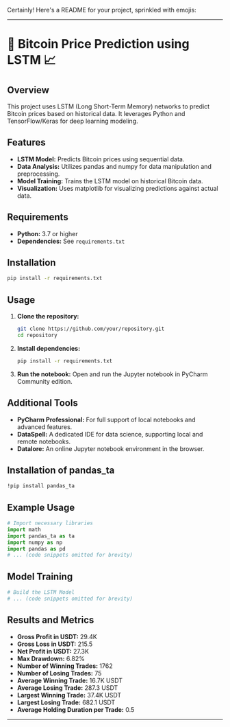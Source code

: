 Certainly! Here's a README for your project, sprinkled with emojis:

---

# 🚀 Bitcoin Price Prediction using LSTM 📈

## Overview
This project uses LSTM (Long Short-Term Memory) networks to predict Bitcoin prices based on historical data. It leverages Python and TensorFlow/Keras for deep learning modeling.

## Features
- **LSTM Model:** Predicts Bitcoin prices using sequential data.
- **Data Analysis:** Utilizes pandas and numpy for data manipulation and preprocessing.
- **Model Training:** Trains the LSTM model on historical Bitcoin data.
- **Visualization:** Uses matplotlib for visualizing predictions against actual data.

## Requirements
- **Python:** 3.7 or higher
- **Dependencies:** See `requirements.txt`

## Installation
```bash
pip install -r requirements.txt
```

## Usage
1. **Clone the repository:**
   ```bash
   git clone https://github.com/your/repository.git
   cd repository
   ```
2. **Install dependencies:**
   ```bash
   pip install -r requirements.txt
   ```
3. **Run the notebook:** Open and run the Jupyter notebook in PyCharm Community edition.

## Additional Tools
- **PyCharm Professional:** For full support of local notebooks and advanced features.
- **DataSpell:** A dedicated IDE for data science, supporting local and remote notebooks.
- **Datalore:** An online Jupyter notebook environment in the browser.

## Installation of pandas_ta
```bash
!pip install pandas_ta
```

## Example Usage
```python
# Import necessary libraries
import math
import pandas_ta as ta
import numpy as np
import pandas as pd
# ... (code snippets omitted for brevity)
```

## Model Training
```python
# Build the LSTM Model
# ... (code snippets omitted for brevity)
```

## Results and Metrics
- **Gross Profit in USDT:** 29.4K
- **Gross Loss in USDT:** 215.5
- **Net Profit in USDT:** 27.3K
- **Max Drawdown:** 6.82%
- **Number of Winning Trades:** 1762
- **Number of Losing Trades:** 75
- **Average Winning Trade:** 16.7K USDT
- **Average Losing Trade:** 287.3 USDT
- **Largest Winning Trade:** 37.4K USDT
- **Largest Losing Trade:** 682.1 USDT
- **Average Holding Duration per Trade:** 0.5


---
